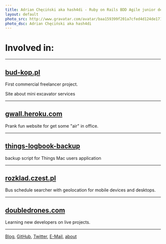 ```yaml
---
title: Adrian Chęciński aka hash4di - Ruby on Rails BDD Agile junior developer, using GTD and minimalistic approach (projects)
layout: default
photo_src: http://www.gravatar.com/avatar/baa159399f201a7cfed4d124de1713e9.png?r=PG
photo_dsc: Adrian Chęciński aka hash4di
---
```


# Involved in: 

<hr>

## [bud-kop.pl](http://bud-kop.pl)

First commercial freelancer project.

Site about mini excavator services

<hr>

## [gwall.heroku.com](http://gwall.heroku.com)

Prank fun website for get some "air" in office.

<hr>

## [things-logbook-backup](http://github.com/hash4di/things-logbook-backup)

backup script for Things Mac users application

<hr>

## [rozklad.czest.pl](http://rozklad.czest.pl)

Bus schedule searcher with geolocation for mobile devices and desktops.

<hr>

## [doubledrones.com](http://doubledrones.com)

Learning new developers on live projects.

<hr>

[Blog](http://hash4di.tumblr.com),
[GitHub](http://github.com/hash4di),
[Twitter](http://twitter.com/hash4di),
[E-Mail](mailto:hash4di@gmail.com),
[about](/)
